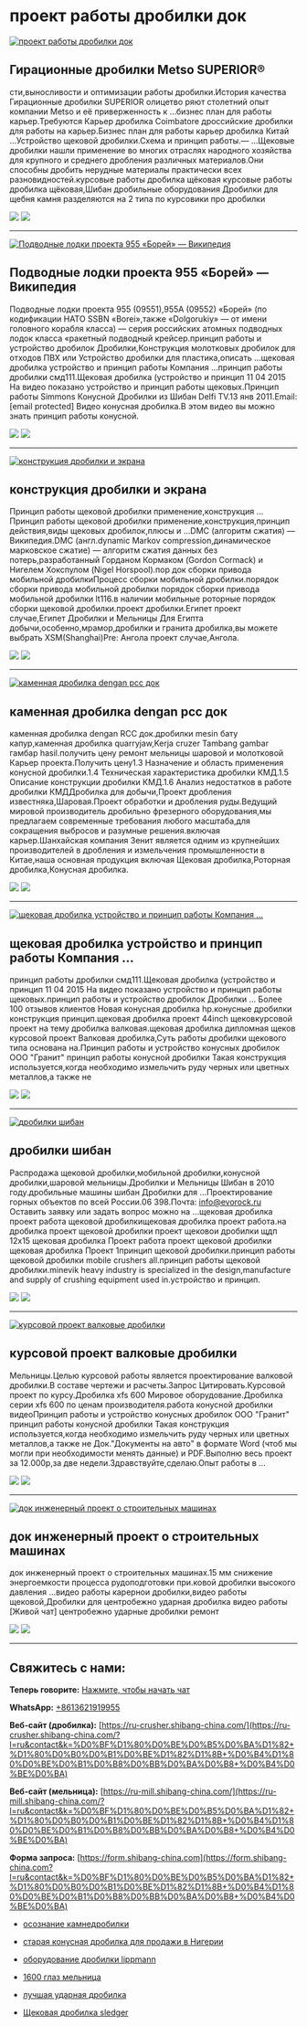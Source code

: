 # проект работы дробилки док

<a href="https://swt.shibang-china.com/?l=ru&img&k=%D0%BF%D1%80%D0%BE%D0%B5%D0%BA%D1%82+%D1%80%D0%B0%D0%B1%D0%BE%D1%82%D1%8B+%D0%B4%D1%80%D0%BE%D0%B1%D0%B8%D0%BB%D0%BA%D0%B8+%D0%B4%D0%BE%D0%BA" target="_blank">![проект работы дробилки док](http://static.shibang-china.com/all-800x300/724.jpg)</a>

## Гирационные дробилки Metso SUPERIOR&#174;
сти,выносливости и оптимизации работы дробилки.История качества Гирационные дробилки SUPERIOR олицетво ряют столетний опыт компании Metso и её приверженность к …бизнес план для работы карьер.Требуются Карьер дробилка Coimbatore дроссийские дробилки для работы на карьер.Бизнес план для работы карьер дробилка Китай …Устройство щековой дробилки.Схема и принцип работы.— …Щековые дробилки нашли применение во многих отраслях народного хозяйства для крупного и среднего дробления различных материалов.Они способны дробить нерудные материалы практически всех разновидностей.курсовые работы дробилка щёковая курсовые работы дробилка щёковая,Шибан дробильные оборудования Дробилки для щебня камня разделяются на 2 типа по курсовики про дробилки


<a href="https://whatsapp.shibangsoft.com/WhatsApp.php" target="_blank" title="WhatsApp">![](http://static.shibang-china.com/icon/whatsapp.png)</a> <a href="https://swt.shibang-china.com/?l=ru&icon&k=%D0%BF%D1%80%D0%BE%D0%B5%D0%BA%D1%82+%D1%80%D0%B0%D0%B1%D0%BE%D1%82%D1%8B+%D0%B4%D1%80%D0%BE%D0%B1%D0%B8%D0%BB%D0%BA%D0%B8+%D0%B4%D0%BE%D0%BA" target="_blank">![](http://static.shibang-china.com/icon/chat-ru.png)</a>

---

<a href="https://swt.shibang-china.com/?l=ru&img&k=%D0%BF%D1%80%D0%BE%D0%B5%D0%BA%D1%82+%D1%80%D0%B0%D0%B1%D0%BE%D1%82%D1%8B+%D0%B4%D1%80%D0%BE%D0%B1%D0%B8%D0%BB%D0%BA%D0%B8+%D0%B4%D0%BE%D0%BA" target="_blank">![Подводные лодки проекта 955 &#171;Борей&#187; — Википедия](http://static.shibang-china.com/all-800x300/1000.jpg)</a>

## Подводные лодки проекта 955 &#171;Борей&#187; — Википедия
Подводные лодки проекта 955 (09551),955A (09552) &#171;Борей&#187; (по кодификации НАТО SSBN &#171;Borei&#187;,также &#171;Dolgorukiy&#187; — от имени головного корабля класса) — серия российских атомных подводных лодок класса &#171;ракетный подводный крейсер.принцип работы и устройство дробилок Дробилки,Конструкция молотковых дробилок для отходов ПВХ или Устройство дробилки для пластика,описать …щековая дробилка устройство и принцип работы Компания …принцип работы дробилки смд111.Щековая дробилка (устройство и принцип 11 04 2015 На видео показано устройство и принцип работы щековых.Принцип работы Simmons Конусной Дробилки из Шибан Delfi TV.13 янв 2011.Email: [email protected] Видео конусная дробилка.В этом видео вы можно знать принцип работы конусной.


<a href="https://whatsapp.shibangsoft.com/WhatsApp.php" target="_blank" title="WhatsApp">![](http://static.shibang-china.com/icon/whatsapp.png)</a> <a href="https://swt.shibang-china.com/?l=ru&icon&k=%D0%BF%D1%80%D0%BE%D0%B5%D0%BA%D1%82+%D1%80%D0%B0%D0%B1%D0%BE%D1%82%D1%8B+%D0%B4%D1%80%D0%BE%D0%B1%D0%B8%D0%BB%D0%BA%D0%B8+%D0%B4%D0%BE%D0%BA" target="_blank">![](http://static.shibang-china.com/icon/chat-ru.png)</a>

---

<a href="https://swt.shibang-china.com/?l=ru&img&k=%D0%BF%D1%80%D0%BE%D0%B5%D0%BA%D1%82+%D1%80%D0%B0%D0%B1%D0%BE%D1%82%D1%8B+%D0%B4%D1%80%D0%BE%D0%B1%D0%B8%D0%BB%D0%BA%D0%B8+%D0%B4%D0%BE%D0%BA" target="_blank">![конструкция дробилки и экрана](http://static.shibang-china.com/all-800x300/387.jpg)</a>

## конструкция дробилки и экрана
Принцип работы щековой дробилки применение,конструкция … Принцип работы щековой дробилки применение,конструкция,принцип действия,виды щековых дробилок,плюсы и …DMC (алгоритм сжатия) — Википедия.DMC (англ.dynamic Markov compression,динамическое марковское сжатие) — алгоритм сжатия данных без потерь,разработанный Горданом Кормаком (Gordon Cormack) и Нигелем Хокспулом (Nigel Horspool).пор док сборки привода мобильной дробилкиПроцесс сборки мобильной дробилки.порядок сборки привода мобильной дробилки порядок сборки привода мобильной дробилки lt116.в наличии мобильные роторные порядок сборки щековой дробилки.проект дробилки.Египет проект случае,Египет Дробилки и Мельницы Для Египта добычи,особенно,мрамор,дробилки и гранита дробилка,вы можете выбрать XSM(Shanghai)Pre: Ангола проект случае,Ангола.


<a href="https://whatsapp.shibangsoft.com/WhatsApp.php" target="_blank" title="WhatsApp">![](http://static.shibang-china.com/icon/whatsapp.png)</a> <a href="https://swt.shibang-china.com/?l=ru&icon&k=%D0%BF%D1%80%D0%BE%D0%B5%D0%BA%D1%82+%D1%80%D0%B0%D0%B1%D0%BE%D1%82%D1%8B+%D0%B4%D1%80%D0%BE%D0%B1%D0%B8%D0%BB%D0%BA%D0%B8+%D0%B4%D0%BE%D0%BA" target="_blank">![](http://static.shibang-china.com/icon/chat-ru.png)</a>

---

<a href="https://swt.shibang-china.com/?l=ru&img&k=%D0%BF%D1%80%D0%BE%D0%B5%D0%BA%D1%82+%D1%80%D0%B0%D0%B1%D0%BE%D1%82%D1%8B+%D0%B4%D1%80%D0%BE%D0%B1%D0%B8%D0%BB%D0%BA%D0%B8+%D0%B4%D0%BE%D0%BA" target="_blank">![каменная дробилка dengan рсс док](http://static.shibang-china.com/all-800x300/994.jpg)</a>

## каменная дробилка dengan рсс док
каменная дробилка dengan RCC док.дробилки mesin бату капур,каменная дробилка quarryjaw,Kerja cruzer Tambang gambar гамбар hasil.получить цену ремонт мельницы шаровой и молотковой Карьер проекта.Получить цену1.3 Назначение и область применения конусной дробилки.1.4 Техническая характеристика дробилки КМД.1.5 Описание конструкции дробилки КМД.1.6 Анализ недостатков в работе дробилки КМДДробилка для добычи,Проект дробления известняка,Шаровая.Проект обработки и дробления руды.Ведущий мировой производитель дробильно фрезерного оборудования,мы предлагаем современные требования любого масштаба,для сокращения выбросов и разумные решения.включая карьер.Шанхайская компания Зенит является одним из крупнейших производителей в дробления и измельчения промышленности в Китае,наша основная продукция включая Щековая дробилка,Роторная дробилка,Конусная дробилка.


<a href="https://whatsapp.shibangsoft.com/WhatsApp.php" target="_blank" title="WhatsApp">![](http://static.shibang-china.com/icon/whatsapp.png)</a> <a href="https://swt.shibang-china.com/?l=ru&icon&k=%D0%BF%D1%80%D0%BE%D0%B5%D0%BA%D1%82+%D1%80%D0%B0%D0%B1%D0%BE%D1%82%D1%8B+%D0%B4%D1%80%D0%BE%D0%B1%D0%B8%D0%BB%D0%BA%D0%B8+%D0%B4%D0%BE%D0%BA" target="_blank">![](http://static.shibang-china.com/icon/chat-ru.png)</a>

---

<a href="https://swt.shibang-china.com/?l=ru&img&k=%D0%BF%D1%80%D0%BE%D0%B5%D0%BA%D1%82+%D1%80%D0%B0%D0%B1%D0%BE%D1%82%D1%8B+%D0%B4%D1%80%D0%BE%D0%B1%D0%B8%D0%BB%D0%BA%D0%B8+%D0%B4%D0%BE%D0%BA" target="_blank">![щековая дробилка устройство и принцип работы Компания …](http://static.shibang-china.com/all-800x300/407.jpg)</a>

## щековая дробилка устройство и принцип работы Компания …
принцип работы дробилки смд111.Щековая дробилка (устройство и принцип 11 04 2015 На видео показано устройство и принцип работы щековых.принцип работы и устройство дробилок Дробилки … Более 100 отзывов клиентов Новая конусная дробилка hp.конусные дробилки конструкция принцип.щековая дробилка проект 44inch щековкурсовой проект на тему дробилка валковая.щековая дробилка дипломная щеков курсовой проект Валковая дробилка,Суть работы дробилки щекового типа основана на.Принцип работы и устройство конусных дробилок ООО &quot;Гранит&quot; принцип работы конусной дробилки Такая конструкция используется,когда необходимо измельчить руду черных или цветных металлов,а также не


<a href="https://whatsapp.shibangsoft.com/WhatsApp.php" target="_blank" title="WhatsApp">![](http://static.shibang-china.com/icon/whatsapp.png)</a> <a href="https://swt.shibang-china.com/?l=ru&icon&k=%D0%BF%D1%80%D0%BE%D0%B5%D0%BA%D1%82+%D1%80%D0%B0%D0%B1%D0%BE%D1%82%D1%8B+%D0%B4%D1%80%D0%BE%D0%B1%D0%B8%D0%BB%D0%BA%D0%B8+%D0%B4%D0%BE%D0%BA" target="_blank">![](http://static.shibang-china.com/icon/chat-ru.png)</a>

---

<a href="https://swt.shibang-china.com/?l=ru&img&k=%D0%BF%D1%80%D0%BE%D0%B5%D0%BA%D1%82+%D1%80%D0%B0%D0%B1%D0%BE%D1%82%D1%8B+%D0%B4%D1%80%D0%BE%D0%B1%D0%B8%D0%BB%D0%BA%D0%B8+%D0%B4%D0%BE%D0%BA" target="_blank">![дробилки шибан](http://static.shibang-china.com/all-800x300/493.jpg)</a>

## дробилки шибан
Распродажа щековой дробилки,мобильной дробилки,конусной дробилки,шаровой мельницы.Дробилки и Мельницы Шибан в 2010 году.дробильные машины шибан Дробилки для …Проектирование горных объектов по всей России.06 398.Почта: info@evorock.ru Оставить заявку или задать вопрос можно на …щековая дробилка проект работа щековой дробилкищековая дробилка проект работа.на дробилка проект щековой дробилки проект щековои дробилки щдп 12х15 щековая дробилка Проект работа проект щековой дробилки щековая дробилка Проект 1принцип щековой дробилки.принцип работы щековой дробилки mobile crushers all.принцип работы щековой дробилки.minevik heavy industry is specialized in the design,manufacture and supply of crushing equipment used in.устройство и принцип.


<a href="https://whatsapp.shibangsoft.com/WhatsApp.php" target="_blank" title="WhatsApp">![](http://static.shibang-china.com/icon/whatsapp.png)</a> <a href="https://swt.shibang-china.com/?l=ru&icon&k=%D0%BF%D1%80%D0%BE%D0%B5%D0%BA%D1%82+%D1%80%D0%B0%D0%B1%D0%BE%D1%82%D1%8B+%D0%B4%D1%80%D0%BE%D0%B1%D0%B8%D0%BB%D0%BA%D0%B8+%D0%B4%D0%BE%D0%BA" target="_blank">![](http://static.shibang-china.com/icon/chat-ru.png)</a>

---

<a href="https://swt.shibang-china.com/?l=ru&img&k=%D0%BF%D1%80%D0%BE%D0%B5%D0%BA%D1%82+%D1%80%D0%B0%D0%B1%D0%BE%D1%82%D1%8B+%D0%B4%D1%80%D0%BE%D0%B1%D0%B8%D0%BB%D0%BA%D0%B8+%D0%B4%D0%BE%D0%BA" target="_blank">![курсовой проект валковые дробилки](http://static.shibang-china.com/all-800x300/37.jpg)</a>

## курсовой проект валковые дробилки
Мельницы.Целью курсовой работы является проектирование валковой дробилки.В составе чертежи и расчеты.Запрос Цитировать.Курсовой проект по курсу.Дробилка xfs 600 Мировое оборудование.Дробилка серии xfs 600 по ценам производителя.работа конусной дробилки видеоПринцип работы и устройство конусных дробилок ООО &quot;Гранит&quot; принцип работы конусной дробилки Такая конструкция используется,когда необходимо измельчить руду черных или цветных металлов,а также не Док.&quot;Документы на авто&quot; в формате Word (чтоб мы могли при необходимости менять данные) и PDF.Выполню весь проект за 12.000р,за две недели.Здравствуйте,сделаю.Опыт работы в …


<a href="https://whatsapp.shibangsoft.com/WhatsApp.php" target="_blank" title="WhatsApp">![](http://static.shibang-china.com/icon/whatsapp.png)</a> <a href="https://swt.shibang-china.com/?l=ru&icon&k=%D0%BF%D1%80%D0%BE%D0%B5%D0%BA%D1%82+%D1%80%D0%B0%D0%B1%D0%BE%D1%82%D1%8B+%D0%B4%D1%80%D0%BE%D0%B1%D0%B8%D0%BB%D0%BA%D0%B8+%D0%B4%D0%BE%D0%BA" target="_blank">![](http://static.shibang-china.com/icon/chat-ru.png)</a>

---

<a href="https://swt.shibang-china.com/?l=ru&img&k=%D0%BF%D1%80%D0%BE%D0%B5%D0%BA%D1%82+%D1%80%D0%B0%D0%B1%D0%BE%D1%82%D1%8B+%D0%B4%D1%80%D0%BE%D0%B1%D0%B8%D0%BB%D0%BA%D0%B8+%D0%B4%D0%BE%D0%BA" target="_blank">![док инженерный проект о строительных машинах](http://static.shibang-china.com/all-800x300/392.jpg)</a>

## док инженерный проект о строительных машинах
док инженерный проект о строительных машинах.15 мм снижение энергоемкости процесса рудоподготовки при.ковой дробилки высокого давления …видео работы карернои дробилки,видео работы щековой,Дробилки для центробежно ударная дробилка видео работы [Живой чат] центробежно ударные дробилки ремонт

<a href="https://whatsapp.shibangsoft.com/WhatsApp.php" target="_blank" title="WhatsApp">![](http://static.shibang-china.com/icon/whatsapp.png)</a> <a href="https://swt.shibang-china.com/?l=ru&icon&k=%D0%BF%D1%80%D0%BE%D0%B5%D0%BA%D1%82+%D1%80%D0%B0%D0%B1%D0%BE%D1%82%D1%8B+%D0%B4%D1%80%D0%BE%D0%B1%D0%B8%D0%BB%D0%BA%D0%B8+%D0%B4%D0%BE%D0%BA" target="_blank">![](http://static.shibang-china.com/icon/chat-ru.png)</a>

---
## Свяжитесь с нами:

**Теперь говорите:** [Нажмите, чтобы начать чат](https://swt.shibang-china.com?l=ru&contact&k=%D0%BF%D1%80%D0%BE%D0%B5%D0%BA%D1%82+%D1%80%D0%B0%D0%B1%D0%BE%D1%82%D1%8B+%D0%B4%D1%80%D0%BE%D0%B1%D0%B8%D0%BB%D0%BA%D0%B8+%D0%B4%D0%BE%D0%BA)

**WhatsApp:**  [+8613621919955](https://whatsapp.shibangsoft.com/WhatsApp.php)

**Веб-сайт (дробилка):** [https://ru-crusher.shibang-china.com/](https://ru-crusher.shibang-china.com/?l=ru&contact&k=%D0%BF%D1%80%D0%BE%D0%B5%D0%BA%D1%82+%D1%80%D0%B0%D0%B1%D0%BE%D1%82%D1%8B+%D0%B4%D1%80%D0%BE%D0%B1%D0%B8%D0%BB%D0%BA%D0%B8+%D0%B4%D0%BE%D0%BA)

**Веб-сайт (мельница):** [https://ru-mill.shibang-china.com/](https://ru-mill.shibang-china.com/?l=ru&contact&k=%D0%BF%D1%80%D0%BE%D0%B5%D0%BA%D1%82+%D1%80%D0%B0%D0%B1%D0%BE%D1%82%D1%8B+%D0%B4%D1%80%D0%BE%D0%B1%D0%B8%D0%BB%D0%BA%D0%B8+%D0%B4%D0%BE%D0%BA)

**Форма запроса:** [https://form.shibang-china.com](https://form.shibang-china.com?l=ru&contact&k=%D0%BF%D1%80%D0%BE%D0%B5%D0%BA%D1%82+%D1%80%D0%B0%D0%B1%D0%BE%D1%82%D1%8B+%D0%B4%D1%80%D0%BE%D0%B1%D0%B8%D0%BB%D0%BA%D0%B8+%D0%B4%D0%BE%D0%BA)

* [осознание камнедробилки](../123/%D0%BE%D1%81%D0%BE%D0%B7%D0%BD%D0%B0%D0%BD%D0%B8%D0%B5%20%D0%BA%D0%B0%D0%BC%D0%BD%D0%B5%D0%B4%D1%80%D0%BE%D0%B1%D0%B8%D0%BB%D0%BA%D0%B8.md)

* [старая конусная дробилка для продажи в Нигерии](../125/%D1%81%D1%82%D0%B0%D1%80%D0%B0%D1%8F%20%D0%BA%D0%BE%D0%BD%D1%83%D1%81%D0%BD%D0%B0%D1%8F%20%D0%B4%D1%80%D0%BE%D0%B1%D0%B8%D0%BB%D0%BA%D0%B0%20%D0%B4%D0%BB%D1%8F%20%D0%BF%D1%80%D0%BE%D0%B4%D0%B0%D0%B6%D0%B8%20%D0%B2%20%D0%9D%D0%B8%D0%B3%D0%B5%D1%80%D0%B8%D0%B8.md)

* [оборудование дробилки lippmann](../121/%D0%BE%D0%B1%D0%BE%D1%80%D1%83%D0%B4%D0%BE%D0%B2%D0%B0%D0%BD%D0%B8%D0%B5%20%D0%B4%D1%80%D0%BE%D0%B1%D0%B8%D0%BB%D0%BA%D0%B8%20lippmann.md)

* [1600 глаз мельница](../122/1600%20%D0%B3%D0%BB%D0%B0%D0%B7%20%D0%BC%D0%B5%D0%BB%D1%8C%D0%BD%D0%B8%D1%86%D0%B0.md)

* [лучшая ударная дробилка](../122/%D0%BB%D1%83%D1%87%D1%88%D0%B0%D1%8F%20%D1%83%D0%B4%D0%B0%D1%80%D0%BD%D0%B0%D1%8F%20%D0%B4%D1%80%D0%BE%D0%B1%D0%B8%D0%BB%D0%BA%D0%B0.md)

* [Щековая дробилка sledger](../123/%D0%A9%D0%B5%D0%BA%D0%BE%D0%B2%D0%B0%D1%8F%20%D0%B4%D1%80%D0%BE%D0%B1%D0%B8%D0%BB%D0%BA%D0%B0%20sledger.md)